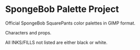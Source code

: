 # SpongeBob Palette Project
 Official SpongeBob SquarePants color palettes in GIMP format.
 
 Characters and props.
 
 All INKS/FILLS not listed are either black or white.
